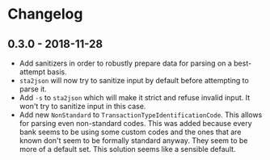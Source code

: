# Changelog

## 0.3.0 - 2018-11-28

* Add sanitizers in order to robustly prepare data for parsing on a best-attempt basis.
* `sta2json` will now try to sanitize input by default before attempting to parse it.
* Add `-s` to `sta2json` which will make it strict and refuse invalid input.
  It won't try to sanitize input in this case.
* Add new `NonStandard` to `TransactionTypeIdentificationCode`.
  This allows for parsing even non-standard codes.
  This was added because every bank seems to be using some custom codes and the ones that are known don't seem to be formally standard anyway.
  They seem to be more of a default set.
  This solution seems like a sensible default.
